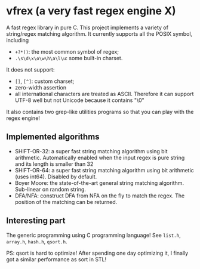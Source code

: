 vfrex (a very fast regex engine X)
=====

A fast regex library in pure C.  This project implements a variety of string/regex matching
algorithm.  It currently supports all the POSIX symbol, including
* `+?*()`: the most common symbol of regex;
* `.\s\d\x\o\w\h\a\l\u`: some built-in charset.

It does not support:
* `[]`, `[^]`: custom charset;
* zero-width assertion
* all international characters are treated as ASCII.  Therefore it can support UTF-8 well but not
  Unicode because it contains "\0"

It also contains two grep-like utilities programs so that you can play with the regex engine!

Implemented algorithms
----------------------
* SHIFT-OR-32: a super fast string matching algorithm using bit arithmetic.  Automatically enabled
  when the input regex is pure string and its length is smaller than 32
* SHIFT-OR-64: a super fast string matching algorithm using bit arithmetic (uses int64).  Disabled
  by default.
* Boyer Moore: the state-of-the-art general string matching algorithm.  Sub-linear on random
  string.
* DFA/NFA: construct DFA from NFA on the fly to match the regex.  The position of the matching can
  be returned.

Interesting part
----------------
The generic programming using C programming language!  See `list.h`, `array.h`, `hash.h`, `qsort.h`.

PS:  qsort is hard to optimize! After spending one day optimizing it, I finally got a similar
performance as sort in STL!
